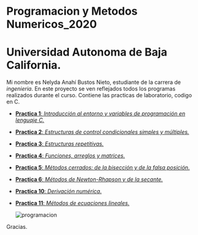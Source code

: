 
# Programacion y Metodos Numericos_2020
# Universidad Autonoma de Baja California.
Mi nombre es Nelyda Anahí Bustos Nieto, estudiante de la carrera de *ingenieria*. 
En este proyecto se ven reflejados todos los programas realizados durante el curso. Contiene las practicas de laboratorio, codigo en C.

* [**Practica 1**: _Introducción al entorno y variables de programación en lenguaje C._](https://github.com/nelydaBustos/NelydaBustos-PyMN-2020/tree/main/practica%201)
* [**Practica 2**: _Estructuras de control condicionales simples y múltiples._](https://github.com/nelydaBustos/NelydaBustos-PyMN-2020/tree/main/Practica%202)
* [**Practica 3**: _Estructuras repetitivas._](https://github.com/nelydaBustos/NelydaBustos-PyMN-2020/tree/main/practica%203)
* [**Practica 4**: _Funciones, arreglos y matrices._](https://github.com/nelydaBustos/NelydaBustos-PyMN-2020/tree/main/practica%204)
* [**Practica 5**: _Métodos cerrados: de la bisección y de la falsa posición._](https://github.com/nelydaBustos/NelydaBustos-PyMN-2020/tree/main/practica%205)
* [**Practica 6**: _Métodos de Newton-Rhapson y de la secante._](https://github.com/nelydaBustos/NelydaBustos-PyMN-2020/tree/main/practica%206)
* [**Practica 10**: _Derivación numérica._](https://github.com/nelydaBustos/NelydaBustos-PyMN-2020/tree/main/practica%2010)
* [**Practica 11**: _Métodos de ecuaciones lineales._](https://github.com/nelydaBustos/NelydaBustos-PyMN-2020/tree/main/practica%2011)



     ![programacion](https://image.freepik.com/vector-gratis/elementos-programacion-color_1040-520.jpg)


Gracias. 
